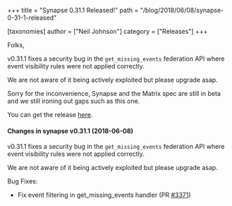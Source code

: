 +++
title = "Synapse 0.31.1 Released!"
path = "/blog/2018/06/08/synapse-0-31-1-released"

[taxonomies]
author = ["Neil Johnson"]
category = ["Releases"]
+++

Folks,

v0.31.1 fixes a security bug in the ``get_missing_events`` federation API where event visibility rules were not applied correctly.

We are not aware of it being actively exploited but please upgrade asap.

Sorry for the inconvenience, Synapse and the Matrix spec are still in beta and we still ironing out gaps such as this one.

You can get the release <a href="https://github.com/matrix-org/synapse/releases/tag/v0.31.1">here</a>.

#### Changes in synapse v0.31.1 (2018-06-08)

v0.31.1 fixes a security bug in the <code>get_missing_events</code> federation API
where event visibility rules were not applied correctly.

We are not aware of it being actively exploited but please upgrade asap.

Bug Fixes:
<ul>
 	<li>Fix event filtering in get_missing_events handler (PR <a class="issue-link js-issue-link" href="https://github.com/matrix-org/synapse/pull/3371" data-error-text="Failed to load issue title" data-id="330608172" data-permission-text="Issue title is private" data-url="https://github.com/matrix-org/synapse/issues/3371">#3371</a>)</li>
</ul>
